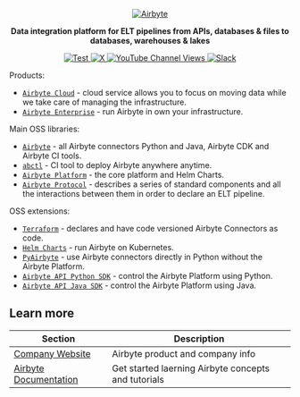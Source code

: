 <p align="center">
  <a href="https://airbyte.com"><img src="https://assets.website-files.com/605e01bc25f7e19a82e74788/624d9c4a375a55100be6b257_Airbyte_logo_color_dark.svg" alt="Airbyte"></a>
</p>
<p align="center">
    <b>Data integration platform for ELT pipelines from APIs, databases & files to databases, warehouses & lakes</b>
</p>
<p align="center">

<a href="https://github.com/airbytehq/airbyte/stargazers/" target="_blank">
    <img src="https://img.shields.io/github/stars/airbytehq/airbyte?style=social&label=Star&maxAge=2592000" alt="Test">
</a>

<a href="https://x.com/AirbyteHQ" target="_blank">
    <img alt="X" src="https://img.shields.io/twitter/follow/Airbyte.svg?style=social&label=Follow">
</a>

<a href="https://www.youtube.com/c/AirbyteHQ/?sub_confirmation=1" target="_blank">
    <img alt="YouTube Channel Views" src="https://img.shields.io/youtube/channel/views/UCQ_JWEFzs1_INqdhIO3kmrw?style=social">
</a>

<a href="https://airbytehq.slack.com/" target="_blank">
    <img src="https://img.shields.io/badge/slack-join-white.svg?logo=slack" alt="Slack">
</a>

</p>

Products:

- [`Airbyte Cloud`](https://cloud.airbyte.com) - cloud service allows you to focus on moving data while we take care of managing the infrastructure.
- [`Airbyte Enterprise`](https://docs.airbyte.com/enterprise-setup/) - run Airbyte in own your infrastructure.

Main OSS libraries:

- [`Airbyte`](https://github.com/airbytehq/airbyte) - all Airbyte connectors Python and Java, Airbyte CDK and Airbyte CI tools.
- [`abctl`](https://github.com/airbytehq/abctl) - CI tool to deploy Airbyte anywhere anytime.
- [`Airbyte Platform`](https://github.com/airbytehq/airbyte-platform) - the core platform and Helm Charts.
- [`Airbyte Protocol`](https://github.com/airbytehq/airbyte-protocol) - describes a series of standard components and all the interactions between them in order to declare an ELT pipeline.

OSS extensions:

- [`Terraform`](https://github.com/langchain-ai/langserve) - declares and have code versioned Airbyte Connectors as code.
- [`Helm Charts`](https://github.com/langchain-ai/opengpts) - run Airbyte on Kubernetes.
- [`PyAirbyte`](https://github.com/airbytehq/PyAirbyte) - use Airbyte connectors directly in Python without the Airbyte Platform.
- [`Airbyte API Python SDK`](https://github.com/airbytehq/airbyte-api-python-sdk) - control the Airbyte Platform using Python.
- [`Airbyte API Java SDK`](airbyte-api-java-sdk) - control the Airbyte Platform using Java.

## Learn more

| Section | Description |
|-|-|
| [Company Website](https://airbyte.com) | Airbyte product and company info |
| [Airbyte Documentation](https://docs.airbyte.com/) | Get started laerning Airbyte concepts and tutorials |
